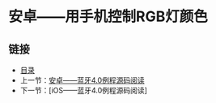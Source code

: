 # 安卓——用手机控制RGB灯颜色


## 链接
- [目录](directory.md)  
- 上一节：[安卓——蓝牙4.0例程源码阅读](6.4.md)  
- 下一节：[iOS——蓝牙4.0例程源码阅读]
